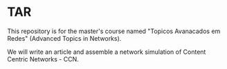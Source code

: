 # TAR

This repository is for the master's course named "Topicos Avanacados em Redes" (Advanced Topics in Networks).

We will write an article and assemble a network simulation of Content Centric Networks - CCN. 